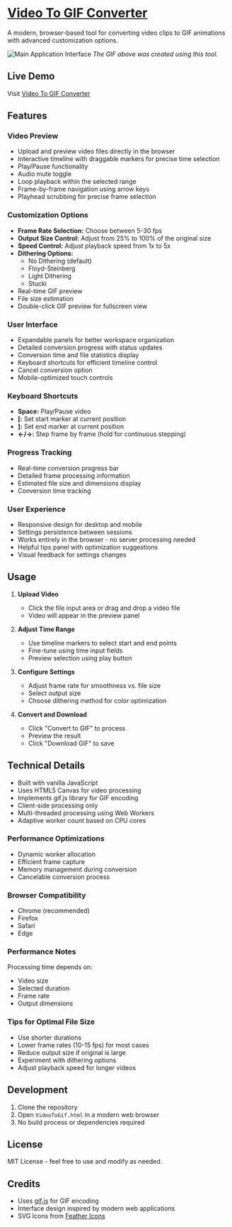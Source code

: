# [Video To GIF Converter](https://dylansallred.github.io/Video-To-Gif-Converter)

A modern, browser-based tool for converting video clips to GIF animations with advanced customization options.

![Main Application Interface](./images/main-interface.gif)
*The GIF above was created using this tool.*

## Live Demo
Visit [Video To GIF Converter](https://dylansallred.github.io/Video-To-Gif-Converter/VideoToGif.html)



## Features

### Video Preview
- Upload and preview video files directly in the browser
- Interactive timeline with draggable markers for precise time selection
- Play/Pause functionality
- Audio mute toggle
- Loop playback within the selected range
- Frame-by-frame navigation using arrow keys
- Playhead scrubbing for precise frame selection

### Customization Options
- **Frame Rate Selection:** Choose between 5-30 fps
- **Output Size Control:** Adjust from 25% to 100% of the original size
- **Speed Control:** Adjust playback speed from 1x to 5x
- **Dithering Options:**
  - No Dithering (default)
  - Floyd-Steinberg
  - Light Dithering
  - Stucki
- Real-time GIF preview
- File size estimation
- Double-click GIF preview for fullscreen view

### User Interface
- Expandable panels for better workspace organization
- Detailed conversion progress with status updates
- Conversion time and file statistics display
- Keyboard shortcuts for efficient timeline control
- Cancel conversion option
- Mobile-optimized touch controls

### Keyboard Shortcuts
- **Space:** Play/Pause video
- **[:** Set start marker at current position
- **]:** Set end marker at current position
- **←/→:** Step frame by frame (hold for continuous stepping)

### Progress Tracking
- Real-time conversion progress bar
- Detailed frame processing information
- Estimated file size and dimensions display
- Conversion time tracking

### User Experience
- Responsive design for desktop and mobile
- Settings persistence between sessions
- Works entirely in the browser - no server processing needed
- Helpful tips panel with optimization suggestions
- Visual feedback for settings changes

## Usage

1. **Upload Video**
   - Click the file input area or drag and drop a video file
   - Video will appear in the preview panel

2. **Adjust Time Range**
   - Use timeline markers to select start and end points
   - Fine-tune using time input fields
   - Preview selection using play button

3. **Configure Settings**
   - Adjust frame rate for smoothness vs. file size
   - Select output size
   - Choose dithering method for color optimization

4. **Convert and Download**
   - Click "Convert to GIF" to process
   - Preview the result
   - Click "Download GIF" to save

## Technical Details

- Built with vanilla JavaScript
- Uses HTML5 Canvas for video processing
- Implements gif.js library for GIF encoding
- Client-side processing only
- Multi-threaded processing using Web Workers
- Adaptive worker count based on CPU cores

### Performance Optimizations
- Dynamic worker allocation
- Efficient frame capture
- Memory management during conversion
- Cancelable conversion process

### Browser Compatibility
- Chrome (recommended)
- Firefox
- Safari
- Edge

### Performance Notes
Processing time depends on:
- Video size
- Selected duration
- Frame rate
- Output dimensions

### Tips for Optimal File Size
- Use shorter durations
- Lower frame rates (10-15 fps) for most cases
- Reduce output size if original is large
- Experiment with dithering options
- Adjust playback speed for longer videos

## Development

1. Clone the repository
2. Open `VideoToGif.html` in a modern web browser
3. No build process or dependencies required

## License
MIT License - feel free to use and modify as needed.

## Credits
- Uses [gif.js](https://jnordberg.github.io/gif.js/) for GIF encoding
- Interface design inspired by modern web applications
- SVG Icons from [Feather Icons](https://feathericons.com/)
